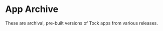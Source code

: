 App Archive
===========

These are archival, pre-built versions of Tock apps from various releases.
